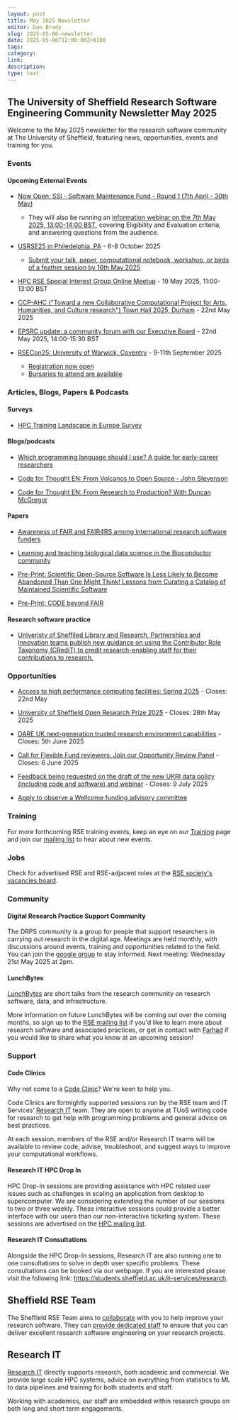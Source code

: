 ```yaml
---
layout: post
title: May 2025 Newsletter
editor: Dan Brady
slug: 2025-05-06-newsletter
date: 2025-05-06T12:00:00Z+0100
tags:
category:
link:
description:
type: text
---
```



## The University of Sheffield Research Software Engineering Community Newsletter May 2025

Welcome to the May 2025 newsletter for the research software community at The University of Sheffield, featuring news, opportunities, events and training for you.

### Events

<!--- #### Upcoming Local Events --->

#### Upcoming External Events

- [Now Open: SSI - Software Maintenance Fund - Round 1 (7th April - 30th May)](https://www.software.ac.uk/research-software-maintenance-fund/round-1)
    - They will also be running an [information webinar on the 7th May 2025, 13:00-14:00 BST](https://us02web.zoom.us/webinar/register/WN_7j8avRhBSlSSZHmHBypzCg#/registration), covering Eligibility and Evaluation criteria, and answering questions from the audience.  

- [USRSE25 in Philedelphia, PA](https://us-rse.org/usrse25/) - 6-8 October 2025
    - [Submit your talk, paper, computational notebook, workshop, or birds of a feather session by 16th May 2025](https://us-rse.org/usrse25/participate/)  

- [HPC RSE Special Interest Group Online Meetup](https://socrse.github.io/hpc-rse-sig/) - 19 May 2025, 11:00-13:00 BST

- [CCP-AHC ("Toward a new Collaborative Computational Project for Arts, Humanities, and Culture research") Town Hall 2025, Durham](https://www.ccpahc.ac.uk/activities/town-hall-2025/) - 22nd May 2025

- [EPSRC update: a community forum with our Executive Board](https://www.ukri.org/events/epsrc-update-a-community-forum-with-our-executive-board/) - 22nd May 2025, 14:00-15:30 BST

- [RSECon25: University of Warwick, Coventry](https://rsecon25.society-rse.org) - 9-11th September 2025
    - [Registration now open](https://rsecon25.society-rse.org/registration/)
    - [Bursaries to attend are available](https://rsecon25.society-rse.org/bursaries/)


### Articles, Blogs, Papers & Podcasts

#### Surveys

- [HPC Training Landscape in Europe Survey](https://www.research.net/r/European_HPC_training)

#### Blogs/podcasts

- [Which programming language should I use? A guide for early-career researchers](https://www.nature.com/articles/d41586-025-01241-6)

- [Code for Thought EN: From Volcanos to Open Source - John Stevenson](https://codeforthought.buzzsprout.com/1326658/episodes/16994765-en-from-volcanos-to-open-source-john-stevenson)

- [Code for Thought EN: From Research to Production? With Duncan McGregor](https://codeforthought.buzzsprout.com/1326658/episodes/16951268-en-from-research-to-production-with-duncan-mcgregor)

#### Papers
- [Awareness of FAIR and FAIR4RS among international research software funders](https://doi.org/10.1038/s41597-025-04820-4)

- [Learning and teaching biological data science in the Bioconductor community](https://journals.plos.org/ploscompbiol/article?id=10.1371/journal.pcbi.1012925)

- [Pre-Print: Scientific Open-Source Software Is Less Likely to Become Abandoned Than One Might Think! Lessons from Curating a Catalog of Maintained Scientific Software](https://arxiv.org/abs/2504.18971)

- [Pre-Print: CODE beyond FAIR](https://inria.hal.science/hal-04930405)

#### Research software practice

- [Univeristy of Sheffiled Library and Research, Partnerships and Innovation teams publish new guidance on using the Contributor Role Taxonomy (CRediT) to credit research-enabling staff for their contributions to research.](https://www.sheffield.ac.uk/openresearch/home/contributor-role-taxonomy-credit)

<!-- #### Open research -->

### Opportunities
- [Access to high performance computing facilities: Spring 2025](https://www.ukri.org/opportunity/access-to-high-performance-computing-facilities-spring-2025/) - Closes: 22nd May

- [University of Sheffield Open Research Prize 2025](https://www.sheffield.ac.uk/openresearch/home/open-research-prize) - Closes: 28th May 2025

- [DARE UK next-generation trusted research environment capabilities](https://www.ukri.org/opportunity/dare-uk-next-generation-trusted-research-environment-capabilities/) - Closes: 5th June 2025

- [Call for Flexible Fund reviewers: Join our Opportunity Review Panel](https://edihubplus.ac.uk/edi-hub-call-for-reviewers/) - Closes: 6 June 2025

- [Feedback being requested on the draft of the new UKRI data policy (including code and software) and webinar](https://engagementhub.ukri.org/ukri-openresearch/developing-ukris-research-data-policy/) - Closes: 9 July 2025

- [Apply to observe a Wellcome funding advisory committee](https://wellcome.org/grant-funding/guidance/prepare-to-apply/apply-observe-Wellcome-funding-advisory-committee)


### Training

For more forthcoming RSE training events, keep an eye on our
[Training](https://rse.shef.ac.uk/training/) page and join our [mailing
list](https://groups.google.com/a/sheffield.ac.uk/g/rse-group) to hear about new events.

### Jobs

Check for advertised RSE and RSE-adjacent roles at the [RSE society's vacancies board](https://society-rse.org/careers/vacancies/).


### Community

#### Digital Research Practice Support Community

The DRPS community is a group for people that support researchers in carrying out research in the digital age. Meetings
are held monthly, with discussions around events, training and opportunities related to the field. You can join the
[google group](https://groups.google.com/u/1/a/sheffield.ac.uk/g/digital-research-practice-support-community-group/about) to
stay informed. Next meeting: Wednesday 21st May 2025 at 2pm.

#### LunchBytes

[LunchBytes](https://rse.shef.ac.uk/community/lunch-bytes/) are short talks from the research community on research software, data, and infrastructure.

More information on future LunchBytes will be coming out over the coming months, so sign up to the [RSE mailing list](https://groups.google.com/a/sheffield.ac.uk/g/RSE-group) if you'd like to learn more about research software and associated practices, or get in contact with [Farhad](mailto:farhad.allian@sheffield.ac.uk) if you would like to share what you know at an upcoming session!

### Support

#### Code Clinics

Why not come to a [Code Clinic](https://rse.shef.ac.uk/support/code-clinic/)? We're keen to help you.

Code Clinics are fortnightly supported sessions run by the RSE team and IT Services’ [Research
IT](https://www.sheffield.ac.uk/it-services/research) team. They are open to anyone at TUoS writing code for research to
get help with programming problems and general advice on best practices.

At each session, members of the RSE and/or Research IT teams will be available to review code, advise, troubleshoot, and
suggest ways to improve your computational workflows.

#### Research IT HPC Drop In

HPC Drop-In sessions are providing assistance with HPC related user issues such as challenges in scaling an application
from desktop to supercomputer. We are considering extending the number of our sessions to two or three weekly. These
interactive sessions could provide a better interface with our users than our non-interactive ticketing system. These
sessions are advertised on the [HPC mailing list](https://groups.google.com/u/1/a/sheffield.ac.uk/g/hpc).

#### Research IT Consultations

Alongside the HPC Drop-In sessions, Research IT are also running one to one consultations to solve in depth user
specific problems. These consultations can be booked via our webpage. If you are interested please visit the following
link: <https://students.sheffield.ac.uk/it-services/research>.

## Sheffield RSE Team

The Sheffield RSE Team aims to [collaborate](https://rse.shef.ac.uk/collaboration/) with you to help improve your
research software. They can [provide dedicated staff](https://rse.shef.ac.uk/collaboration/provision/) to ensure that
you can deliver excellent research software engineering on your research projects.

## Research IT

[Research IT](https://students.sheffield.ac.uk/it-services/research) directly supports research, both academic and
commercial.  We provide large scale HPC systems, advice on everything from statistics to ML to data pipelines and
training for both students and staff.

Working with academics, our staff are embedded within research groups on both long and short term engagements.
